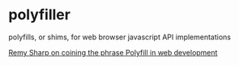polyfiller
==========

polyfills, or shims, for web browser javascript API implementations

[Remy Sharp on coining the phrase Polyfill in web development](http://remysharp.com/2010/10/08/what-is-a-polyfill/)
